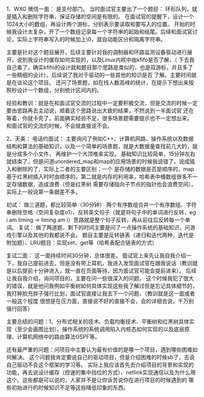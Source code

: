 1、WXG
微信一面：
是支付部门。
当时面试官主要出了一个题目：
环形队列，就是插入和删除字符串，保证存储的空间是有限的。
在面试官的提醒下，设计一个1024大小的数组，再设计两个游标，分别表示要读取和要写入的位置。
开始的时候我设计太复杂，开了一个数组记录每一个字符串的起始和结尾。后续和面试官讨论，实际上字符串写入的时候加上\0，就自动能区分和隔离字符串。

主要是针对这个题目展开，后续主要针对我的调制器和环路监测设备驱动进行展开，说到我设计的缓存如何实现的，以及Linux内核中由kfifo是否了解，（
下去我自己看了，确实kfifo的设计就和题目那个思路是类似的，也是双游标，并且多了一些精细的设计）。后续说了我对于驱动的一些其他的知识是否
了解。主要时间就是在谈论这个项目。
还问了场景题，如在线人数高峰的统计，在提示下想出来按照秒设计一个数组，分别统计区间内的。

经验和教训：就是在和面试官交流的过程中一定要积极交流，但是交流的时候一定要由思路再去主动说，顺着这个思路说出大致的结果，不然说到一半面试官
还在等着，你就卡壳了。前面确实经验不足，很多场景题需要提示也不一定想出来。
和面试官的交流的时候，不会就直接说不会。

2、天美：
电话约面试：
主要询问了例如C++、计算机网路、操作系统以及数据结构和算法的基础知识，以及一个简单的场景题，就是大数据量查找前几大的，就是分成多个小文件，
再维护一个大顶堆来实现。
基础知识比较简单，15分钟左右就结束了，但是问道unordered_map和map的应用场景的时候我说错了，说成插入和删除的了，实际上二者的主要区别：一个
是存储的数据是否是顺序的，map基于红黑树插入时时由顺序的，第二就是内存的利用率，哈希表中桶数组很多不一定存储数据，造成浪费（但是红黑树
需要存储指向子节点的指针也会浪费空间）。实际上一般说第一条据差不多。

初试：
做三道题，都比较简单（30分钟）
两个有序数组合并一个有序数组、字符串删除空格（空间复杂度o1）、反转英文句子（就是将句子中的单词进行反转，eg i am liming  -> liming am i）思路就是整个句子反转，再从前往后反转每一个单词。
复试：
做了两道题，剩下的时间主要是问了一点操作系统的基础知识，问游戏引擎以及其他的我都说不会。
题目主要是反转链表（递归和迭代两种，迭代是附加题）、LRU题目：实现set、get等（哈希表配合链表的方式）

复试二面：
这一面持续时间30分钟，总体很差。
面试官上来先让我自我介绍一下，我自己提前进去，但是没有带上耳机，我进入发现面试官在跟我说话（教训就是以后提前十分钟进入，就一直在页面等待，因为面试官可能会提前进来）。
后续让我自我介绍，询问项目的，主要在问一些很深入的问题。
这个时候我犯了很大的错误，就是他问我例如平衡树如何具体实现这些我了解过但是忘记具体细节的，我打肿脸充胖子强行比划，面试官直接让我去下一个问题，（教训就是这一面或者一般这个程度
很想是在压力面，直接说不好的直接不会，会的详细去说，千万别强行回答）

主要总结的问题：1、分布式相关的技术、负载均衡技术、平衡树和红黑树具体实现（至少会画图比划）、操作系统的系统调用陷入内核态如何实现的以及底层原理、计算机网络中的路由算法OSPF等。

还有最严重的问题：问项目中主要认为最有价值的是哪一个项目，遇到哪些困难如何解决。
这个问题我肯定要说自己的驱动项目，但是介绍困难的时候sb了，去说自己驱动不会这个框架的学习等。
实际上我应该首先去介绍项目的背景和实现的功能，再去说设计缓存（控速的集中挡位的方式）、netlink实现通信以及为什么用这个。这些都是可以说的，人家并不是让你诉苦说你在进行项目的时候遇到的
哪些初始进行的时候知识不足等这些降低印象的东西。
